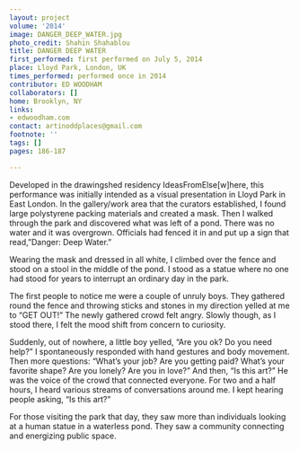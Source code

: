 ```yaml
---
layout: project
volume: '2014'
image: DANGER_DEEP_WATER.jpg
photo_credit: Shahin Shahablou
title: DANGER DEEP WATER
first_performed: first performed on July 5, 2014
place: Lloyd Park, London, UK
times_performed: performed once in 2014
contributor: ED WOODHAM
collaborators: []
home: Brooklyn, NY
links:
- edwoodham.com
contact: artinoddplaces@gmail.com
footnote: ''
tags: []
pages: 186-187

---
```


Developed in the drawingshed residency IdeasFromElse[w]here, this performance was initially intended as a visual presentation in Lloyd Park in East London. In the gallery/work area that the curators established, I found large polystyrene packing materials and created a mask. Then I walked through the park and discovered what was left of a pond. There was no water and it was overgrown. Officials had fenced it in and put up a sign that read,”Danger: Deep Water.”

Wearing the mask and dressed in all white, I climbed over the fence and stood on a stool in the middle of the pond. I stood as a statue where no one had stood for years to interrupt an ordinary day in the park.

The first people to notice me were a couple of unruly boys. They gathered round the fence and throwing sticks and stones in my direction yelled at me to “GET OUT!” The newly gathered crowd felt angry. Slowly though, as I stood there, I felt the mood shift from concern to curiosity.

Suddenly, out of nowhere, a little boy yelled, “Are you ok? Do you need help?” I spontaneously responded with hand gestures and body movement. Then more questions: “What’s your job? Are you getting paid? What’s your favorite shape? Are you lonely? Are you in love?” And then, “Is this art?” He was the voice of the crowd that connected everyone. For two and a half hours, I heard various streams of conversations around me. I kept hearing people asking, “Is this art?”

For those visiting the park that day, they saw more than individuals looking at a human statue in a waterless pond. They saw a community connecting and energizing public space.
